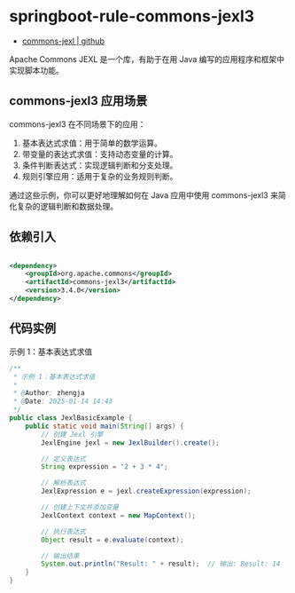 # springboot-rule-commons-jexl3

- [commons-jexl | github](https://github.com/apache/commons-jexl)

Apache Commons JEXL 是一个库，有助于在用 Java 编写的应用程序和框架中实现脚本功能。

## commons-jexl3 应用场景

commons-jexl3 在不同场景下的应用：

1. 基本表达式求值：用于简单的数学运算。
2. 带变量的表达式求值：支持动态变量的计算。
3. 条件判断表达式：实现逻辑判断和分支处理。
4. 规则引擎应用：适用于复杂的业务规则判断。

通过这些示例，你可以更好地理解如何在 Java 应用中使用 commons-jexl3 来简化复杂的逻辑判断和数据处理。

## 依赖引入

```xml

<dependency>
    <groupId>org.apache.commons</groupId>
    <artifactId>commons-jexl3</artifactId>
    <version>3.4.0</version>
</dependency>
```

## 代码实例

示例 1：基本表达式求值

```java
/**
 * 示例 1：基本表达式求值
 *
 * @Author: zhengja
 * @Date: 2025-01-14 14:43
 */
public class JexlBasicExample {
    public static void main(String[] args) {
        // 创建 Jexl 引擎
        JexlEngine jexl = new JexlBuilder().create();

        // 定义表达式
        String expression = "2 + 3 * 4";

        // 解析表达式
        JexlExpression e = jexl.createExpression(expression);

        // 创建上下文并添加变量
        JexlContext context = new MapContext();

        // 执行表达式
        Object result = e.evaluate(context);

        // 输出结果
        System.out.println("Result: " + result);  // 输出: Result: 14
    }
}
```